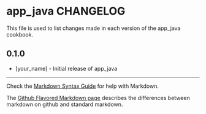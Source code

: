 app_java CHANGELOG
==================

This file is used to list changes made in each version of the app_java cookbook.

0.1.0
-----
- [your_name] - Initial release of app_java

- - -
Check the [Markdown Syntax Guide](http://daringfireball.net/projects/markdown/syntax) for help with Markdown.

The [Github Flavored Markdown page](http://github.github.com/github-flavored-markdown/) describes the differences between markdown on github and standard markdown.
